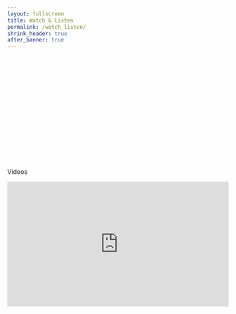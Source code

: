 ```yaml
---
layout: fullscreen
title: Watch & Listen
permalink: /watch_listen/
shrink_header: true
after_banner: true
---
```


<div style="height: 15rem;"></div>

Videos

<div style="position: relative; padding-bottom: 56.25%; height: 0; overflow: hidden;">
  <iframe
    src="https://youtu.be/BAFEYKLdhCo?si=tPgA2zv4L7X2yOmG" 
    style="position: absolute; top:0; left:0; width:100%; height:100%;" 
    frameborder="0" 
    allow="clipboard-write; encrypted-media; picture-in-picture" 
    allowfullscreen>
  </iframe>
</div>
